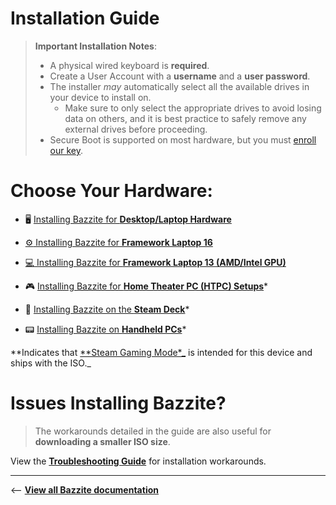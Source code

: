 # Installation Guide

> **Important Installation Notes**:
>
> - A physical wired keyboard is **required**.
> - Create a User Account with a **username** and a **user password**.
> - The installer _may_ automatically select all the available drives in your device to install on.
>   - Make sure to only select the appropriate drives to avoid losing data on others, and it is best practice to safely remove any external drives before proceeding.
> - Secure Boot is supported on most hardware, but you must [enroll our key](https://universal-blue.discourse.group/docs?topic=2742).

# Choose Your Hardware:

- :desktop_computer: [Installing Bazzite for **Desktop/Laptop Hardware**](https://universal-blue.discourse.group/docs?topic=1146)

- [:gear: Installing Bazzite for **Framework Laptop 16**](https://universal-blue.discourse.group/docs?topic=1819)

- [:computer: Installing Bazzite for **Framework Laptop 13 (AMD/Intel GPU)**](https://universal-blue.discourse.group/docs?topic=1818)

- :video_game: [Installing Bazzite for **Home Theater PC (HTPC) Setups**](https://universal-blue.discourse.group/docs?topic=1145)\*

- :steam_locomotive: [Installing Bazzite on the **Steam Deck**](https://universal-blue.discourse.group/docs?topic=1143)\*

- :pager: [Installing Bazzite on **Handheld PCs**](https://universal-blue.discourse.group/docs?topic=1144)\*

**Indicates that [**Steam Gaming Mode\*_](https://universal-blue.discourse.group/docs?topic=37) is intended for this device and ships with the ISO._

# Issues Installing Bazzite?

> The workarounds detailed in the guide are also useful for **downloading a smaller ISO size**.

View the [**Troubleshooting Guide**](https://universal-blue.discourse.group/docs?topic=2495) for installation workarounds.

<hr>

<-- [**View all Bazzite documentation**](https://universal-blue.discourse.group/docs?topic=561)
